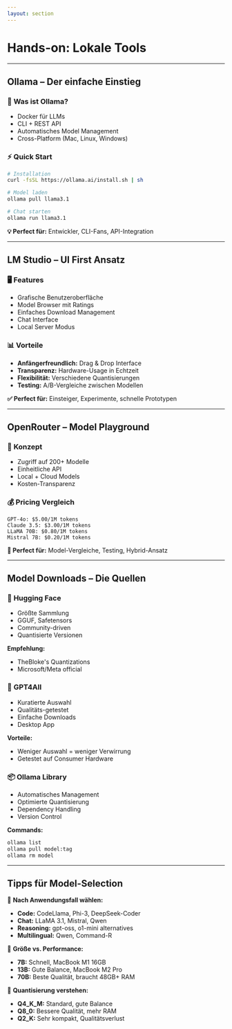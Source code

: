 ```yaml
---
layout: section
---
```


# Hands-on: Lokale Tools

---

## Ollama – Der einfache Einstieg

<div class="grid grid-cols-2 gap-8">

<div>

### 🚀 **Was ist Ollama?**
- Docker für LLMs
- CLI + REST API
- Automatisches Model Management
- Cross-Platform (Mac, Linux, Windows)

</div>

<div v-click>

### ⚡ **Quick Start**
```bash
# Installation
curl -fsSL https://ollama.ai/install.sh | sh

# Model laden
ollama pull llama3.1

# Chat starten
ollama run llama3.1
```

</div>

</div>

<v-click>

<div class="mt-6 p-4 bg-blue-100 rounded-lg color-black">
<strong>💡 Perfect für:</strong> Entwickler, CLI-Fans, API-Integration
</div>

</v-click>

---

## LM Studio – UI First Ansatz

<div class="grid grid-cols-2 gap-8">

<div>

### 🖥️ **Features**
- Grafische Benutzeroberfläche
- Model Browser mit Ratings
- Einfaches Download Management
- Chat Interface
- Local Server Modus

</div>

<div v-click>

### 📊 **Vorteile**
- **Anfängerfreundlich:** Drag & Drop Interface
- **Transparenz:** Hardware-Usage in Echtzeit
- **Flexibilität:** Verschiedene Quantisierungen
- **Testing:** A/B-Vergleiche zwischen Modellen

</div>

</div>

<v-click>

<div class="mt-6 p-4 bg-green-100 rounded-lg color-black">
<strong>✅ Perfect für:</strong> Einsteiger, Experimente, schnelle Prototypen
</div>

</v-click>

---

## OpenRouter – Model Playground

<div class="grid grid-cols-2 gap-8">

<div>

### 🔬 **Konzept**
- Zugriff auf 200+ Modelle
- Einheitliche API
- Local + Cloud Models
- Kosten-Transparenz

</div>

<div v-click>

### 💰 **Pricing Vergleich**
```
GPT-4o: $5.00/1M tokens
Claude 3.5: $3.00/1M tokens
LLaMA 70B: $0.80/1M tokens
Mistral 7B: $0.20/1M tokens
```

</div>

</div>

<v-click>

<div class="mt-6 p-4 bg-yellow-100 rounded-lg color-black">
<strong>🎯 Perfect für:</strong> Model-Vergleiche, Testing, Hybrid-Ansatz
</div>

</v-click>

---

## Model Downloads – Die Quellen

<div class="grid grid-cols-3 gap-6">

<div>

### 🤗 **Hugging Face**
- Größte Sammlung
- GGUF, Safetensors
- Community-driven
- Quantisierte Versionen

**Empfehlung:**
- TheBloke's Quantizations
- Microsoft/Meta official

</div>

<div v-click>

### 🚀 **GPT4All**
- Kuratierte Auswahl
- Qualitäts-getestet
- Einfache Downloads
- Desktop App

**Vorteile:**
- Weniger Auswahl = weniger Verwirrung
- Getestet auf Consumer Hardware

</div>

<div v-click>

### 📦 **Ollama Library**
- Automatisches Management
- Optimierte Quantisierung
- Dependency Handling
- Version Control

**Commands:**
```bash
ollama list
ollama pull model:tag
ollama rm model
```

</div>

</div>

---

## Tipps für Model-Selection

<v-clicks>

🎯 **Nach Anwendungsfall wählen:**
- **Code:** CodeLlama, Phi-3, DeepSeek-Coder
- **Chat:** LLaMA 3.1, Mistral, Qwen
- **Reasoning:** gpt-oss, o1-mini alternatives
- **Multilingual:** Qwen, Command-R

📏 **Größe vs. Performance:**
- **7B:** Schnell, MacBook M1 16GB
- **13B:** Gute Balance, MacBook M2 Pro
- **70B:** Beste Qualität, braucht 48GB+ RAM

🔢 **Quantisierung verstehen:**
- **Q4_K_M:** Standard, gute Balance
- **Q8_0:** Bessere Qualität, mehr RAM
- **Q2_K:** Sehr kompakt, Qualitätsverlust

</v-clicks>
